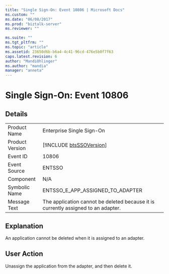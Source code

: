 ```yaml
---
title: "Single Sign-On: Event 10806 | Microsoft Docs"
ms.custom: ""
ms.date: "06/08/2017"
ms.prod: "biztalk-server"
ms.reviewer: ""

ms.suite: ""
ms.tgt_pltfrm: ""
ms.topic: "article"
ms.assetid: 23650d6b-b6a4-4c41-96cd-476e5b0f7f63
caps.latest.revision: 6
author: "MandiOhlinger"
ms.author: "mandia"
manager: "anneta"
---
```

# Single Sign-On: Event 10806
## Details  
  
|                 |                                                                                   |
|-----------------|-----------------------------------------------------------------------------------|
|  Product Name   |                             Enterprise Single Sign-On                             |
| Product Version |            [!INCLUDE [btsSSOVersion](../includes/btsssoversion-md.md)]            |
|    Event ID     |                                       10806                                       |
|  Event Source   |                                      ENTSSO                                       |
|    Component    |                                        N/A                                        |
|  Symbolic Name  |                         ENTSSO_E_APP_ASSIGNED_TO_ADAPTER                          |
|  Message Text   | The application cannot be deleted because it is currently assigned to an adapter. |
  
## Explanation  
 An application cannot be deleted when it is assigned to an adapter.  
  
## User Action  
 Unassign the application from the adapter, and then delete it.